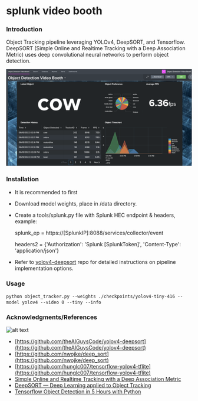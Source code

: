 # splunk video booth

### Introduction
Object Tracking pipeline leveraging YOLOv4, DeepSORT, and Tensorflow.  DeepSORT (Simple Online and Realtime Tracking 
with a Deep Association Metric) uses deep convolutional neural networks to perform object detection.

![alt text](https://github.com/cramerry/VideoBooth/blob/main/Screen%20Shot%202022-06-10%20at%202.45.32%20PM.png?raw=true)
### Installation
  * It is recommended to first 
  * Download model weights, place in /data directory.
  * Create a tools/splunk.py file with Splunk HEC endpoint & headers, example:
    
    splunk_ep = https://[SplunkIP]:8088/services/collector/event
    
    headers2 = {'Authorization': 'Splunk [SplunkToken]', 'Content-Type': 'application/json'}
  * Refer to [yolov4-deepsort](https://github.com/theAIGuysCode/yolov4-deepsort) repo for detailed instructions on
    pipeline implementation options.

### Usage
```
python object_tracker.py --weights ./checkpoints/yolov4-tiny-416 --model yolov4 --video 0 --tiny --info
```

### Acknowledgments/References
![alt text](https://miro.medium.com/max/1400/0*-S2EkuGhkP9tp9It.JPG)
  * [https://github.com/theAIGuysCode/yolov4-deepsort](https://github.com/theAIGuysCode/yolov4-deepsort)
  * [https://github.com/nwojke/deep_sort](https://github.com/nwojke/deep_sort)
  * [https://github.com/hunglc007/tensorflow-yolov4-tflite](https://github.com/hunglc007/tensorflow-yolov4-tflite)
  * [Simple Online and Realtime Tracking with a Deep Association Metric](https://arxiv.org/abs/1703.07402)
  * [DeepSORT — Deep Learning applied to Object Tracking](https://medium.com/augmented-startups/deepsort-deep-learning-applied-to-object-tracking-924f59f99104)
  * [Tensorflow Object Detection in 5 Hours with Python](https://www.youtube.com/watch?v=yqkISICHH-U)

